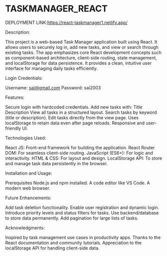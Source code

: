 # TASKMANAGER_REACT

DEPLOYMENT LINK:https://react-taskmanager1.netlify.app/

Description:

This project is a web-based Task Manager application built using React. It allows users to securely log in, add new tasks, and view or search through existing tasks. The app emphasizes core React development concepts such as component-based architecture, client-side routing, state management, and localStorage for data persistence. It provides a clean, intuitive user interface for managing daily tasks efficiently.

Login Credentials:

Username: sai@gmail.com
Password: sai2003

Features:

Secure login with hardcoded credentials.
Add new tasks with:
Title
Description
View all tasks in a structured layout.
Search tasks by keyword (title or description).
Edit tasks directly from the view page.
Uses localStorage to retain data even after page reloads.
Responsive and user-friendly UI.


Technologies Used:

React JS: Front-end framework for building the application.
React Router DOM: For seamless client-side routing.
JavaScript (ES6+): For logic and interactivity.
HTML & CSS: For layout and design.
LocalStorage API: To store and manage task data persistently in the browser.


Installation and Usage:

Prerequisites
Node.js and npm installed.
A code editor like VS Code.
A modern web browser.


Future Enhancements:

Add task deletion functionality.
Enable user registration and dynamic login.
Introduce priority levels and status filters for tasks.
Use backend/database to store data permanently.
Add pagination for large lists of tasks.


Acknowledgments:

Inspired by task management use cases in productivity apps.
Thanks to the React documentation and community tutorials.
Appreciation to the localStorage API for handling client-side data.
